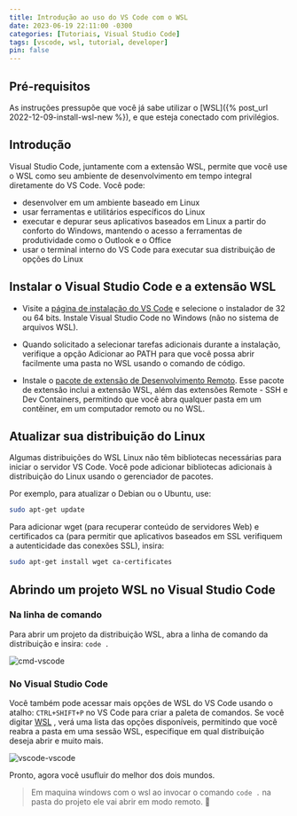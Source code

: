 ```yaml
---
title: Introdução ao uso do VS Code com o WSL
date: 2023-06-19 22:11:00 -0300
categories: [Tutoriais, Visual Studio Code]
tags: [vscode, wsl, tutorial, developer]
pin: false
---
```


## Pré-requisitos

As instruções pressupõe que você já sabe utilizar o [WSL]({% post_url 2022-12-09-install-wsl-new %}), e que esteja conectado com privilégios.

## Introdução

Visual Studio Code, juntamente com a extensão WSL, permite que você use o WSL como seu ambiente de desenvolvimento em tempo integral diretamente do VS Code. Você pode:

- desenvolver em um ambiente baseado em Linux
- usar ferramentas e utilitários específicos do Linux
- executar e depurar seus aplicativos baseados em Linux a partir do conforto do Windows, mantendo o acesso a ferramentas de produtividade como o Outlook e o Office
- usar o terminal interno do VS Code para executar sua distribuição de opções do Linux


## Instalar o Visual Studio Code e a extensão WSL

- Visite a [página de instalação do VS Code](https://code.visualstudio.com/download) e selecione o instalador de 32 ou 64 bits. Instale Visual Studio Code no Windows (não no sistema de arquivos WSL).

- Quando solicitado a selecionar tarefas adicionais durante a instalação, verifique a opção Adicionar ao PATH para que você possa abrir facilmente uma pasta no WSL usando o comando de código.

- Instale o [pacote de extensão de Desenvolvimento Remoto](https://marketplace.visualstudio.com/items?itemName=ms-vscode-remote.vscode-remote-extensionpack). Esse pacote de extensão inclui a extensão WSL, além das extensões Remote - SSH e Dev Containers, permitindo que você abra qualquer pasta em um contêiner, em um computador remoto ou no WSL.

## Atualizar sua distribuição do Linux

Algumas distribuições do WSL Linux não têm bibliotecas necessárias para iniciar o servidor VS Code. Você pode adicionar bibliotecas adicionais à distribuição do Linux usando o gerenciador de pacotes.

Por exemplo, para atualizar o Debian ou o Ubuntu, use:
```bash
sudo apt-get update
```

Para adicionar wget (para recuperar conteúdo de servidores Web) e certificados ca (para permitir que aplicativos baseados em SSL verifiquem a autenticidade das conexões SSL), insira:
```bash
sudo apt-get install wget ca-certificates
```

## Abrindo um projeto WSL no Visual Studio Code

### Na linha de comando

Para abrir um projeto da distribuição WSL, abra a linha de comando da distribuição e insira: `code .`

![cmd-vscode](https://learn.microsoft.com/pt-br/windows/wsl/media/wsl-open-vs-code.gif)

### No Visual Studio Code

Você também pode acessar mais opções de WSL do VS Code usando o atalho: `CTRL+SHIFT+P` no VS Code para criar a paleta de comandos. Se você digitar [WSL](2022-12-09-install-wsl-new.md) , verá uma lista das opções disponíveis, permitindo que você reabra a pasta em uma sessão WSL, especifique em qual distribuição deseja abrir e muito mais.

![vscode-vscode](https://learn.microsoft.com/pt-br/windows/wsl/media/vscode-remote-command-palette.png)

Pronto, agora você usufluir do melhor dos dois mundos.

> Em maquina windows com o wsl ao invocar o comando `code .` na pasta do projeto ele vai abrir em modo remoto. 🤞


